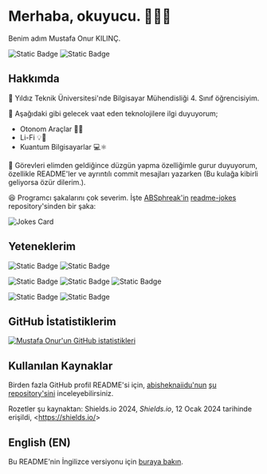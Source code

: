 # Merhaba, okuyucu. 👋👋👋

Benim adım Mustafa Onur KILINÇ.

![Static Badge](https://img.shields.io/badge/Sosyal-LinkedIn?logo=linkedin&labelColor=gray&color=blue&link=https%3A%2F%2Fwww.linkedin.com%2Fin%2Fmustafa-onur-kilin%25C3%25A7-479449173%2F)
![Static Badge](https://img.shields.io/badge/Mail-Gmail?logo=gmail&logoColor=white&labelColor=gray&color=red&link=mailto%3Amustafaonurkilinc00%40gmail.com)

## Hakkımda

🏫 Yıldız Teknik Üniversitesi'nde Bilgisayar Mühendisliği 4. Sınıf öğrencisiyim.

🤩 Aşağıdaki gibi gelecek vaat eden teknolojilere ilgi duyuyorum;
- Otonom Araçlar 🚙🤖
- Li-Fi 💡📶
- Kuantum Bilgisayarlar 💻⚛️

🌠 Görevleri elimden geldiğince düzgün yapma özelliğimle gurur duyuyorum, özellikle README'ler ve ayrıntılı commit mesajları yazarken (Bu kulağa kibirli geliyorsa özür dilerim.).

😆 Programcı şakalarını çok severim. İşte [ABSphreak'in](https://github.com/ABSphreak) [readme-jokes](https://github.com/ABSphreak/readme-jokes) repository'sinden bir şaka:

![Jokes Card](https://readme-jokes.vercel.app/api)

## Yeteneklerim

![Static Badge](https://img.shields.io/badge/Grafik_Tasar%C4%B1m-Canva?logo=canva&label=Canva&labelColor=white&color=turquoise&link=https%3A%2F%2Fcanva.com)
![Static Badge](https://img.shields.io/badge/Grafik_Tasar%C4%B1m-GIMP?logo=gimp&label=GIMP&labelColor=gray&color=white&link=https%3A%2F%2Fgimp.org)

![Static Badge](https://img.shields.io/badge/Programlama-Python?logo=python&label=Python&labelColor=white&color=blue&link=https%3A%2F%2Fpython.org)
![Static Badge](https://img.shields.io/badge/Programlama-C%2B%2B?logo=cplusplus&logoColor=blue&label=C%2B%2B&labelColor=white&color=blue)
![Static Badge](https://img.shields.io/badge/Programlama-C?logo=c&labelColor=gray&color=a9bacd)

![Static Badge](https://img.shields.io/badge/Versiyon_Kontrol-Git?logo=git&label=Git&labelColor=gray&color=orange)
![Static Badge](https://img.shields.io/badge/Versiyon_Kontrol-GitHub?logo=github&label=GitHub&labelColor=gray&color=white)

## GitHub İstatistiklerim

[![Mustafa Onur'un GitHub istatistikleri](https://github-readme-stats.vercel.app/api?username=mustafa-onur-kilinc&theme=algolia&show_icons=true&locale=tr)](https://github.com/anuraghazra/github-readme-stats)

## Kullanılan Kaynaklar

Birden fazla GitHub profil README'si için, [abisheknaiidu'nun](https://github.com/abhisheknaiidu) [şu repository'sini](https://github.com/abhisheknaiidu/awesome-github-profile-readme?tab=readme-ov-file) inceleyebilirsiniz.

Rozetler şu kaynaktan: Shields.io 2024, _Shields.io_, 12 Ocak 2024 tarihinde erişildi, <<https://shields.io/>>

## English (EN)

Bu README'nin İngilizce versiyonu için [buraya bakın](https://github.com/mustafa-onur-kilinc/mustafa-onur-kilinc/blob/main/README.md).
